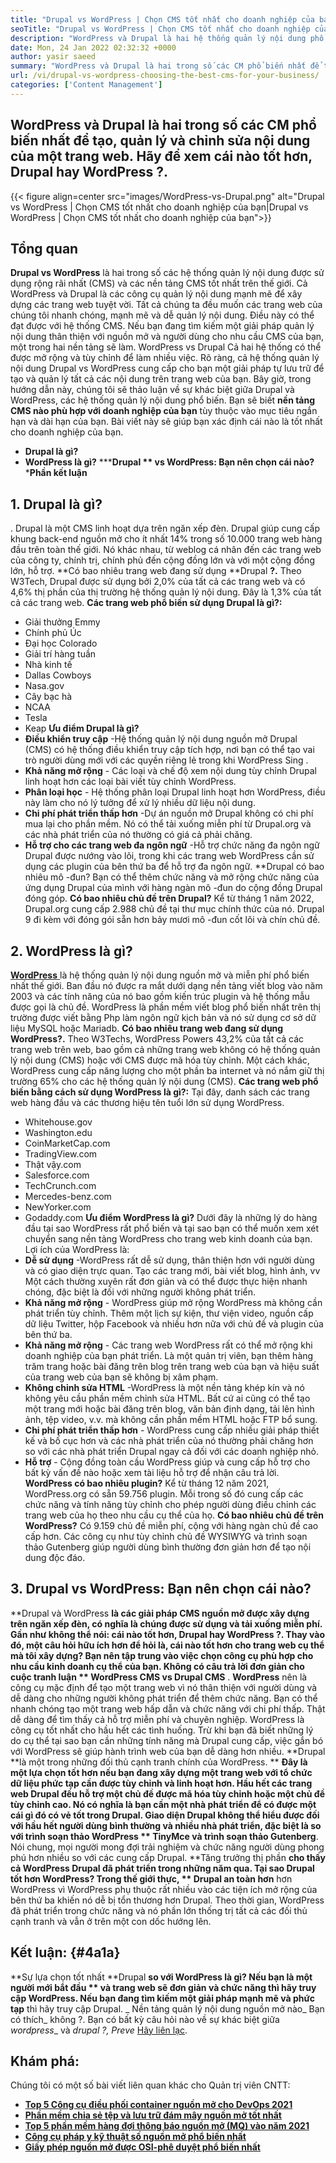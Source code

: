 ```yaml
---
title: "Drupal vs WordPress | Chọn CMS tốt nhất cho doanh nghiệp của bạn" 
seoTitle: "Drupal vs WordPress | Chọn CMS tốt nhất cho doanh nghiệp của bạn" 
description: "WordPress và Drupal là hai hệ thống quản lý nội dung phổ biến để tạo, quản lý và chỉnh sửa nội dung. Blog này cho thấy CMS nào là tốt nhất cho doanh nghiệp của bạn." 
date: Mon, 24 Jan 2022 02:32:32 +0000
author: yasir saeed
summary: "WordPress và Drupal là hai trong số các CM phổ biến nhất để tạo, quản lý và chỉnh sửa nội dung của một trang web. Hãy xem cái nào tốt hơn, Drupal hay WordPress ?." 
url: /vi/drupal-vs-wordpress-choosing-the-best-cms-for-your-business/
categories: ['Content Management']
---
```


## WordPress và Drupal là hai trong số các CM phổ biến nhất để tạo, quản lý và chỉnh sửa nội dung của một trang web. Hãy để xem cái nào tốt hơn, Drupal hay WordPress ?.

{{< figure align=center src="images/WordPress-vs-Drupal.png" alt="Drupal vs WordPress | Chọn CMS tốt nhất cho doanh nghiệp của bạn|Drupal vs WordPress | Chọn CMS tốt nhất cho doanh nghiệp của bạn">}}


## Tổng quan
**Drupal vs WordPress** là hai trong số các hệ thống quản lý nội dung được sử dụng rộng rãi nhất (CMS) và các nền tảng CMS tốt nhất trên thế giới. Cả WordPress và Drupal là các công cụ quản lý nội dung mạnh mẽ để xây dựng các trang web tuyệt vời. Tất cả chúng ta đều muốn các trang web của chúng tôi nhanh chóng, mạnh mẽ và dễ quản lý nội dung. Điều này có thể đạt được với hệ thống CMS. Nếu bạn đang tìm kiếm một giải pháp quản lý nội dung thân thiện với nguồn mở và người dùng cho nhu cầu CMS của bạn, một trong hai nền tảng sẽ làm. WordPress vs Drupal Cả hai hệ thống có thể được mở rộng và tùy chỉnh để làm nhiều việc.
Rõ ràng, cả hệ thống quản lý nội dung Drupal vs WordPress cung cấp cho bạn một giải pháp tự lưu trữ để tạo và quản lý tất cả các nội dung trên trang web của bạn. Bây giờ, trong hướng dẫn này, chúng tôi sẽ thảo luận về sự khác biệt giữa Drupal và WordPress, các hệ thống quản lý nội dung phổ biến. Bạn sẽ biết  **nền tảng CMS nào phù hợp với doanh nghiệp của bạn**  tùy thuộc vào mục tiêu ngắn hạn và dài hạn của bạn. Bài viết này sẽ giúp bạn xác định cái nào là tốt nhất cho doanh nghiệp của bạn.
  * **Drupal là gì?** 
  * **WordPress là gì?** 
  *****Drupal ** vs WordPress: Bạn nên chọn cái nào?** 
  ***Phần kết luận**

##  **1. Drupal là gì?** 
. Drupal là một CMS linh hoạt dựa trên ngăn xếp đèn.
Drupal giúp cung cấp khung back-end nguồn mở cho ít nhất 14% trong số 10.000 trang web hàng đầu trên toàn thế giới. Nó khác nhau, từ weblog cá nhân đến các trang web của công ty, chính trị, chính phủ đến cộng đồng lớn và với một cộng đồng lớn, hỗ trợ.
**Có bao nhiêu trang web đang sử dụng **Drupal **?.**  Theo W3Tech, Drupal được sử dụng bởi 2,0% của tất cả các trang web và có 4,6% thị phần của thị trường hệ thống quản lý nội dung. Đây là 1,3% của tất cả các trang web.
**Các trang web phổ biến sử dụng Drupal là gì?:**
  * Giải thưởng Emmy
  * Chính phủ Úc
  * Đại học Colorado
  * Giải trí hàng tuần
  * Nhà kinh tế
  * Dallas Cowboys
  * Nasa.gov
  * Cây bạc hà
  * NCAA
  * Tesla
  * Keap
**Ưu điểm Drupal là gì?** [][2]
  * **Điều khiển truy cập** -Hệ thống quản lý nội dung nguồn mở Drupal (CMS) có hệ thống điều khiển truy cập tích hợp, nơi bạn có thể tạo vai trò người dùng mới với các quyền riêng lẻ trong khi WordPress Sing .
  * **Khả năng mở rộng**  - Các loại và chế độ xem nội dung tùy chỉnh Drupal linh hoạt hơn các loại bài viết tùy chỉnh WordPress.
  * **Phân loại học**  - Hệ thống phân loại Drupal linh hoạt hơn WordPress, điều này làm cho nó lý tưởng để xử lý nhiều dữ liệu nội dung.
  * **Chi phí phát triển thấp hơn** -Dự án nguồn mở Drupal không có chi phí mua lại cho phần mềm. Nó có thể tải xuống miễn phí từ Drupal.org và các nhà phát triển của nó thường có giá cả phải chăng.
  * **Hỗ trợ cho các trang web đa ngôn ngữ** -Hỗ trợ chức năng đa ngôn ngữ Drupal được nướng vào lõi, trong khi các trang web WordPress cần sử dụng các plugin của bên thứ ba để hỗ trợ đa ngôn ngữ.
**Drupal có bao nhiêu mô -đun? Bạn có thể thêm chức năng và mở rộng chức năng của ứng dụng Drupal của mình với hàng ngàn mô -đun do cộng đồng Drupal đóng góp.
**Có bao nhiêu chủ đề trên Drupal?** Kể từ tháng 1 năm 2022, Drupal.org cung cấp 2.988 chủ đề tại thư mục chính thức của nó. Drupal 9 đi kèm với đóng gói sẵn hơn bảy mươi mô -đun cốt lõi và chín chủ đề.

## 2. WordPress là gì?
[ **WordPress** ][3] là hệ thống quản lý nội dung nguồn mở và miễn phí phổ biến nhất thế giới. Ban đầu nó được ra mắt dưới dạng nền tảng viết blog vào năm 2003 và các tính năng của nó bao gồm kiến ​​trúc plugin và hệ thống mẫu được gọi là chủ đề. WordPress là phần mềm viết blog phổ biến nhất trên thị trường được viết bằng Php làm ngôn ngữ kịch bản và nó sử dụng cơ sở dữ liệu MySQL hoặc Mariadb.
**Có bao nhiêu trang web đang sử dụng WordPress?.** Theo W3Techs, WordPress Powers 43,2% của tất cả các trang web trên web, bao gồm cả những trang web không có hệ thống quản lý nội dung (CMS) hoặc với CMS được mã hóa tùy chỉnh. Một cách khác, WordPress cung cấp năng lượng cho một phần ba internet và nó nắm giữ thị trường 65% cho các hệ thống quản lý nội dung (CMS).
**Các trang web phổ biến bằng cách sử dụng WordPress là gì?:**
Tại đây, danh sách các trang web hàng đầu và các thương hiệu tên tuổi lớn sử dụng WordPress.
  * Whitehouse.gov
  * Washington.edu
  * CoinMarketCap.com
  * TradingView.com
  * Thật vậy.com
  * Salesforce.com
  * TechCrunch.com
  * Mercedes-benz.com
  * NewYorker.com
  * Godaddy.com
**Ưu điểm WordPress là gì?** [][4]
Dưới đây là những lý do hàng đầu tại sao WordPress rất phổ biến và tại sao bạn có thể muốn xem xét chuyển sang nền tảng WordPress cho trang web kinh doanh của bạn. Lợi ích của WordPress là:
  * **Dễ sử dụng** -WordPress rất dễ sử dụng, thân thiện hơn với người dùng và có giao diện trực quan. Tạo các trang mới, bài viết blog, hình ảnh, vv Một cách thường xuyên rất đơn giản và có thể được thực hiện nhanh chóng, đặc biệt là đối với những người không phát triển.
  * **Khả năng mở rộng**  - WordPress giúp mở rộng WordPress mà không cần phát triển tùy chỉnh. Thêm một lịch sự kiện, thư viện video, nguồn cấp dữ liệu Twitter, hộp Facebook và nhiều hơn nữa với chủ đề và plugin của bên thứ ba.
  * **Khả năng mở rộng**  - Các trang web WordPress rất có thể mở rộng khi doanh nghiệp của bạn phát triển. Là một quản trị viên, bạn thêm hàng trăm trang hoặc bài đăng trên blog trên trang web của bạn và hiệu suất của trang web của bạn sẽ không bị xâm phạm.
  * **Không chỉnh sửa HTML** -WordPress là một nền tảng khép kín và nó không yêu cầu phần mềm chỉnh sửa HTML. Bất cứ ai cũng có thể tạo một trang mới hoặc bài đăng trên blog, văn bản định dạng, tải lên hình ảnh, tệp video, v.v. mà không cần phần mềm HTML hoặc FTP bổ sung.
  * **Chi phí phát triển thấp hơn**  - WordPress cung cấp nhiều giải pháp thiết kế và bố cục hơn và các nhà phát triển của nó thường phải chăng hơn so với các nhà phát triển Drupal ngay cả đối với các doanh nghiệp nhỏ.
  * **Hỗ trợ**  - Cộng đồng toàn cầu WordPress giúp và cung cấp hỗ trợ cho bất kỳ vấn đề nào hoặc xem tài liệu hỗ trợ để nhận câu trả lời. [][5]
**WordPress có bao nhiêu plugin?** Kể từ tháng 12 năm 2021, WordPress.org có sẵn 59.756 plugin. Mỗi trong số đó cung cấp các chức năng và tính năng tùy chỉnh cho phép người dùng điều chỉnh các trang web của họ theo nhu cầu cụ thể của họ.
**Có bao nhiêu chủ đề trên WordPress?** Có 9.159 chủ đề miễn phí, cộng với hàng ngàn chủ đề cao cấp hơn. Các công cụ như tùy chỉnh chủ đề WYSIWYG và trình soạn thảo Gutenberg giúp người dùng bình thường đơn giản hơn để tạo nội dung độc đáo.

## 3. Drupal vs WordPress: Bạn nên chọn cái nào?
**Drupal và WordPress **là các giải pháp CMS nguồn mở được xây dựng trên ngăn xếp đèn, có nghĩa là chúng được sử dụng và tải xuống miễn phí. Gần như không thể nói: cái nào tốt hơn, Drupal hay WordPress ?. Thay vào đó, một câu hỏi hữu ích hơn để hỏi là, cái nào tốt hơn cho trang web cụ thể mà tôi xây dựng? Bạn nên tập trung vào việc chọn công cụ phù hợp cho nhu cầu kinh doanh cụ thể của bạn. Không có câu trả lời đơn giản cho cuộc tranh luận ** WordPress CMS vs Drupal CMS** .
**WordPress** nên là công cụ mặc định để tạo một trang web vì nó thân thiện với người dùng và dễ dàng cho những người không phát triển để thêm chức năng. Bạn có thể nhanh chóng tạo một trang web hấp dẫn và chức năng với chi phí thấp. Thật dễ dàng để tìm thấy cả hỗ trợ miễn phí và chuyên nghiệp. WordPress là công cụ tốt nhất cho hầu hết các tình huống. Trừ khi bạn đã biết những lý do cụ thể tại sao bạn cần những tính năng mà Drupal cung cấp, việc gắn bó với WordPress sẽ giúp hành trình web của bạn dễ dàng hơn nhiều.
**Drupal **là một trong những đối thủ cạnh tranh chính của WordPress. ** **Đây là một lựa chọn tốt hơn nếu bạn đang xây dựng một trang web với tổ chức dữ liệu phức tạp cần được tùy chỉnh và linh hoạt hơn. Hầu hết các trang web Drupal đều hỗ trợ một chủ đề được mã hóa tùy chỉnh hoặc một chủ đề tùy chỉnh cao. Nó có nghĩa là bạn cần một nhà phát triển để có được một cái gì đó có vẻ tốt trong Drupal. Giao diện Drupal không thể hiểu được đối với hầu hết người dùng bình thường và nhiều nhà phát triển, đặc biệt là so với trình soạn thảo WordPress **  TinyMce  **và trình soạn thảo**   Gutenberg**. Nói chung, mọi người mong đợi trải nghiệm và chức năng người dùng phong phú hơn nhiều so với các cung cấp Drupal.
**Tăng trưởng thị phần **cho thấy cả WordPress Drupal đã phát triển trong những năm qua. Tại sao Drupal tốt hơn WordPress? Trong thế giới thực, ** Drupal an toàn hơn**  hơn WordPress vì WordPress phụ thuộc rất nhiều vào các tiện ích mở rộng của bên thứ ba khiến nó dễ bị tổn thương hơn Drupal. Theo thời gian, WordPress đã phát triển trong chức năng và nó phần lớn thống trị tất cả các đối thủ cạnh tranh và vẫn ở trên một con dốc hướng lên.

## Kết luận:   {#4a1a}
**Sự lựa chọn tốt nhất **Drupal  **so với WordPress là gì? Nếu bạn là một người mới bắt đầu **  và trang web sẽ đơn giản  **và chức năng thì hãy truy cập WordPress. Nếu bạn đang tìm kiếm một giải pháp**   mạnh mẽ và phức tạp** thì hãy truy cập Drupal.
_ Nền tảng quản lý nội dung nguồn mở nào_ Bạn có thích_ không ?. Bạn có bất kỳ câu hỏi nào về sự khác biệt giữa _wordpress__ và _drupal ?, Preve_ [Hãy liên lạc][6].

## Khám phá:
Chúng tôi có một số bài viết liên quan khác cho Quản trị viên CNTT:
  * **[Top 5 Công cụ điều phối container nguồn mở cho DevOps 2021][7]**
  * **[Phần mềm chia sẻ tệp và lưu trữ đám mây nguồn mở tốt nhất][8]**
  * **[Top 5 phần mềm hàng đợi thông báo nguồn mở (MQ) vào năm 2021][9]**
  * **[Công cụ pháp y kỹ thuật số nguồn mở phổ biến nhất][10]**
  * **[Giấy phép nguồn mở được OSI-phê duyệt phổ biến nhất][11]**

  
[1]: https://www.drupal.org/
[2]: https://kinsta.com/blog/wordpress-vs-drupal/#drupal-advantages
[3]: https://wordpress.org/
[4]: https://kinsta.com/blog/wordpress-vs-drupal/#wordpress-advantages
[5]: https://kinsta.com/blog/wordpress-vs-drupal/#how-many-plugins-and-themes-does-wordpress-have
[6]: mailto:yasir.saeed@aspose.com
[7]: https://blog.containerize.com/devops/top-5-open-source-container-orchestration-tools-for-devops-in-2021/
[8]: https://products.containerize.com/backup-and-sync/
[9]: https://blog.containerize.com/message-queue-software/top-5-open-source-message-queue-software-in-2021/
[10]: https://blog.containerize.com/digital-forensic-tools/top-5-open-source-digital-forensic-tools-in-2021/
[11]: https://blog.containerize.com/licenses-standards/top-5-most-popular-osi-approved-open-source-licenses-of-2021/

